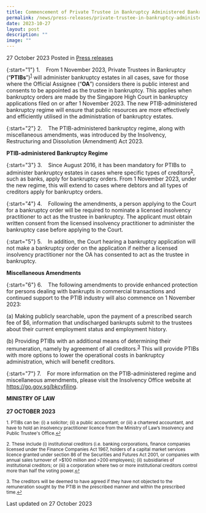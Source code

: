 ```yaml
---
title: Commencement of Private Trustee in Bankruptcy Administered Bankruptcy Regime
permalink: /news/press-releases/private-trustee-in-bankruptcy-administered-bankruptcy-regime/
date: 2023-10-27
layout: post
description: ""
image: ""
---
```

27 October 2023 Posted in [Press releases](/news/press-releases)

{:start="1"}
1.&nbsp;&nbsp;&nbsp; From 1 November 2023, Private Trustees in Bankruptcy (“<b>PTIBs</b>”)<sup><a id="ref1" href="#fn1">1</a></sup> will administer bankruptcy estates in all cases, save for those where the Official Assignee (“<b>OA</b>”) considers there is public interest and consents to be appointed as the trustee in bankruptcy. This applies when bankruptcy orders are made by the Singapore High Court in bankruptcy applications filed&nbsp;on or after 1 November 2023. The new PTIB-administered bankruptcy regime will ensure that public resources are more effectively and efficiently utilised in the administration of bankruptcy estates.
    
{:start="2"}
2.&nbsp;&nbsp;&nbsp; The PTIB-administered bankruptcy regime, along with miscellaneous amendments, was introduced by the Insolvency, Restructuring and Dissolution (Amendment) Act 2023.

**PTIB-administered Bankruptcy Regime**

{:start="3"}
3.&nbsp;&nbsp;&nbsp; Since August 2016, it has been mandatory for PTIBs to administer bankruptcy estates in cases where specific types of creditors<sup><a id="ref2" href="#fn2">2</a></sup>, such as banks, apply for bankruptcy orders. From 1 November 2023, under the new regime, this will extend to cases where debtors and all types of creditors apply for bankruptcy orders.

{:start="4"}
4.&nbsp;&nbsp;&nbsp; Following the amendments, a person applying to the Court for a bankruptcy order will be required to nominate a licensed insolvency practitioner to act as the trustee in bankruptcy. The applicant must obtain written consent from the licensed insolvency practitioner to administer the bankruptcy case before applying to the Court.

{:start="5"}
5.&nbsp;&nbsp;&nbsp; In addition, the Court hearing a bankruptcy application will not make a bankruptcy order on the application if neither a licensed insolvency practitioner nor the OA has consented to act as the trustee in bankruptcy.

**Miscellaneous Amendments**
    
{:start="6"}
6.&nbsp;&nbsp;&nbsp; The following amendments to provide enhanced protection for persons dealing with bankrupts in commercial transactions and continued support to the PTIB industry will also commence on 1 November 2023:

(a) Making publicly searchable, upon the payment of a prescribed search fee of $6, information that undischarged bankrupts submit to the trustees about their current employment status and employment history.

(b) Providing PTIBs with an additional means of determining their remuneration, namely by agreement of all creditors.<sup><a id="ref3" href="#fn3">3</a></sup> This will provide PTIBs with more options to lower the operational costs in bankruptcy administration, which will benefit creditors.

{:start="7"}
7.&nbsp;&nbsp;&nbsp; For more information on the PTIB-administered regime and miscellaneous amendments, please visit the Insolvency Office website at <a target="new" href="https://go.gov.sg/bkcyfiling">https://go.gov.sg/bkcyfiling</a>.

**MINISTRY OF LAW**<br>
<br>**27 OCTOBER 2023**


<p><sup id="fn1">1. PTIBs can be: (i) a solicitor; (ii) a public accountant; or (iii) a chartered accountant, and have to hold an insolvency practitioner licence from the Ministry of Law’s Insolvency and Public Trustee's Office.<a href="#ref1" title="Jump back to footnote 1 in the text.">↩</a></sup></p>

<p><sup id="fn2">2. These include (i) institutional creditors (i.e. banking corporations, finance companies licensed under the Finance Companies Act 1967, holders of a capital market services licence granted under section 86 of the Securities and Futures Act 2001, or companies with annual sales turnover of &gt;$100 million and &gt;200 employees); (ii) subsidiaries of institutional creditors; or (iii) a corporation where two or more institutional creditors control more than half the voting power.<a href="#ref2" title="Jump back to footnote 2 in the text.">↩</a></sup></p>

<p><sup id="fn3">3. The creditors will be deemed to have agreed if they have not objected to the remuneration sought by the PTIB in the prescribed manner and within the prescribed time.<a href="#ref3" title="Jump back to footnote 3 in the text.">↩</a></sup></p>
 
<p class="right-side-updated">Last updated on 27 October 2023</p>
